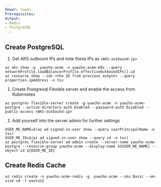 ```yaml
---
Onwer: Yuwei
Prerequisites:
Output:
- Redis
- PostgreSQL
---
```


## Create PostgreSQL

1. Get AKS outbount IPs and note these IPs as `<AKS-outbound-ip>`
```
az aks show -g  yuwzho-acme -n yuwzho-acme-k8s --query networkProfile.loadBalancerProfile.effectiveOutboundIPs[].id
az resource show --ids <the ID from previous output> --query properties.ipAddress -o tsv
```

1. Create Postgresql Flexible server and enable the access from Kubernetes
```
az postgres flexible-server create -g yuwzho-acme -n yuwzho-acme-postgre --active-directory-auth Enabled --password-auth Disabled --public-access <AKS-outbound-ip>
```

1. Add yourself into the server admin for further settings
```
USER_ME_NAME=$(az ad signed-in-user show --query userPrincipalName -o tsv)
USER_ME_ID=$(az ad signed-in-user show --query id -o tsv)
az postgres flexible-server ad-admin create --server-name yuwzho-acme-postgre --resource-group yuwzho-acme --display-name ${USER_ME_NAME} --object-id ${USER_ME_ID}
```

## Create Redis Cache
```
az redis create -n yuwzho-acme-redis -g  yuwzho-acme --sku Basic --vm-size c0 -l eastus2
```